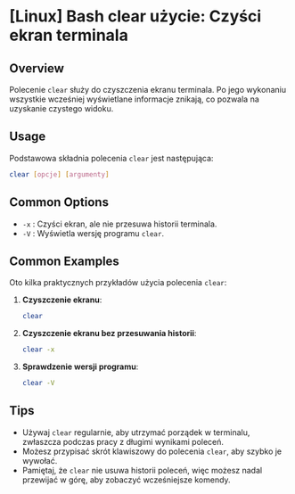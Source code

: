 # [Linux] Bash clear użycie: Czyści ekran terminala

## Overview
Polecenie `clear` służy do czyszczenia ekranu terminala. Po jego wykonaniu wszystkie wcześniej wyświetlane informacje znikają, co pozwala na uzyskanie czystego widoku.

## Usage
Podstawowa składnia polecenia `clear` jest następująca:

```bash
clear [opcje] [argumenty]
```

## Common Options
- `-x` : Czyści ekran, ale nie przesuwa historii terminala.
- `-V` : Wyświetla wersję programu `clear`.

## Common Examples
Oto kilka praktycznych przykładów użycia polecenia `clear`:

1. **Czyszczenie ekranu**:
   ```bash
   clear
   ```

2. **Czyszczenie ekranu bez przesuwania historii**:
   ```bash
   clear -x
   ```

3. **Sprawdzenie wersji programu**:
   ```bash
   clear -V
   ```

## Tips
- Używaj `clear` regularnie, aby utrzymać porządek w terminalu, zwłaszcza podczas pracy z długimi wynikami poleceń.
- Możesz przypisać skrót klawiszowy do polecenia `clear`, aby szybko je wywołać.
- Pamiętaj, że `clear` nie usuwa historii poleceń, więc możesz nadal przewijać w górę, aby zobaczyć wcześniejsze komendy.